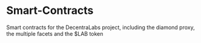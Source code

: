 # Smart-Contracts
Smart contracts for the DecentraLabs project, including the diamond proxy, the multiple facets and the $LAB token
